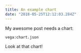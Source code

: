 ```yaml
---
title: An example chart
date: "2018-05-25T12:12:03.284Z"
---
```


My awesome post needs a chart:

`vega:chart.json`

Look at that chart!
